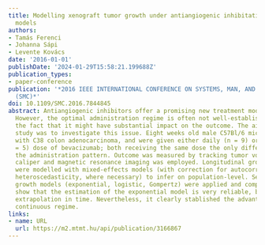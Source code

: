 ```yaml
---
title: Modelling xenograft tumor growth under antiangiogenic inhibitation with mixed-effects
  models
authors:
- Tamás Ferenci
- Johanna Sápi
- Levente Kovács
date: '2016-01-01'
publishDate: '2024-01-29T15:58:21.199688Z'
publication_types:
- paper-conference
publication: '*2016 IEEE INTERNATIONAL CONFERENCE ON SYSTEMS, MAN, AND CYBERNETICS
  (SMC)*'
doi: 10.1109/SMC.2016.7844845
abstract: Antiangiogenic inhibitors offer a promising new treatment modality in oncology.
  However, the optimal administration regime is often not well-established, despite
  the fact that it might have substantial impact on the outcome. The aim of the present
  study was to investigate this issue. Eight weeks old male C57Bl/6 mice were implanted
  with C38 colon adenocarcinoma, and were given either daily (n = 9) or single (n
  = 5) dose of bevacizumab; both receiving the same dose the only difference being
  the administration pattern. Outcome was measured by tracking tumor volume; both
  caliper and magnetic resonance imaging was employed. Longitudinal growth curves
  were modelled with mixed-effects models (with correction for autocorrelation and
  heteroscedasticity, where necessary) to infer on population-level. Several different
  growth models (exponential, logistic, Gompertz) were applied and compared. Results
  show that the estimation of the exponential model is very reliable, but it prevents
  extrapolation in time. Nevertheless, it clearly stablished the advantage of the
  continuous regime.
links:
- name: URL
  url: https://m2.mtmt.hu/api/publication/3166867
---
```

